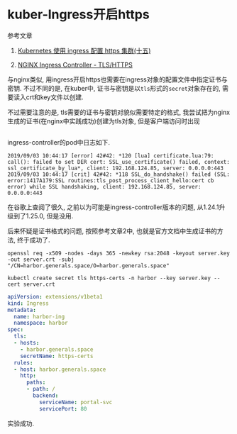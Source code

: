 # kuber-Ingress开启https

参考文章

1. [Kubernetes 使用 ingress 配置 https 集群(十五)](https://www.cnblogs.com/wzlinux/p/10159366.html)

2. [NGINX Ingress Controller - TLS/HTTPS](https://kubernetes.github.io/ingress-nginx/user-guide/tls/)

与nginx类似, 用ingress开启https也需要在ingress对象的配置文件中指定证书与密钥. 不过不同的是, 在kuber中, 证书与密钥是以`tls`形式的`secret`对象存在的, 需要读入crt和key文件以创建.

不过需要注意的是, tls需要的证书与密钥对貌似需要特定的格式, 我尝试把为nginx生成的证书(在nginx中实践成功)创建为tls对象, 但是客户端访问时出现

```

```

ingress-controller的pod中日志如下.

```
2019/09/03 10:44:17 [error] 42#42: *120 [lua] certificate.lua:79: call(): failed to set DER cert: SSL_use_certificate() failed, context: ssl_certificate_by_lua*, client: 192.168.124.85, server: 0.0.0.0:443
2019/09/03 10:44:17 [crit] 42#42: *118 SSL_do_handshake() failed (SSL: error:1417A179:SSL routines:tls_post_process_client_hello:cert cb error) while SSL handshaking, client: 192.168.124.85, server: 0.0.0.0:443
```

在谷歌上查阅了很久, 之前以为可能是ingress-controller版本的问题, 从1.24.1升级到了1.25.0, 但是没用.

后来怀疑是证书格式的问题, 按照参考文章2中, 也就是官方文档中生成证书的方法, 终于成功了.

```console
openssl req -x509 -nodes -days 365 -newkey rsa:2048 -keyout server.key -out server.crt -subj "/CN=harbor.generals.space/O=harbor.generals.space"

kubectl create secret tls https-certs -n harbor --key server.key --cert server.crt
```

```yaml
apiVersion: extensions/v1beta1
kind: Ingress
metadata:
  name: harbor-ing
  namespace: harbor
spec:
  tls:
  - hosts:
    - harbor.generals.space
    secretName: https-certs
  rules:
  - host: harbor.generals.space
    http:
      paths:
      - path: /
        backend:
          serviceName: portal-svc
          servicePort: 80
```

实验成功.
